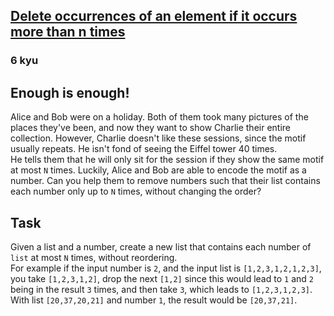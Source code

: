 <h2><a href=https://www.codewars.com/kata/554ca54ffa7d91b236000023/train/javascript target="_blank">Delete occurrences of an element if it occurs more than n times</a></h2><h3>6 kyu</h3><h2 id="enough-is-enough">Enough is enough!</h2><p>Alice and Bob were on a holiday. Both of them took many pictures of the places they've been, and now they want to show Charlie their entire collection. However, Charlie doesn't like these sessions, since the motif usually repeats. He isn't fond of seeing the Eiffel tower 40 times.<br>He tells them that he will only sit for the session if they show the same motif at most <code>N</code> times. Luckily, Alice and Bob are able to encode the motif as a number. Can you help them to remove numbers such that their list contains each number only up to <code>N</code> times, without changing the order?</p><h2 id="task">Task</h2><p>Given a list and a number, create a new list that contains each number of <code>list</code> at most <code>N</code> times, without reordering.<br>For example if the input number is <code>2</code>, and the input list is <code>[1,2,3,1,2,1,2,3]</code>, you take <code>[1,2,3,1,2]</code>, drop the next <code>[1,2]</code> since this would lead to <code>1</code> and <code>2</code> being in the result <code>3</code> times, and then take <code>3</code>, which leads to <code>[1,2,3,1,2,3]</code>.<br>With list <code>[20,37,20,21]</code> and number <code>1</code>, the result would be <code>[20,37,21]</code>.  </p>
